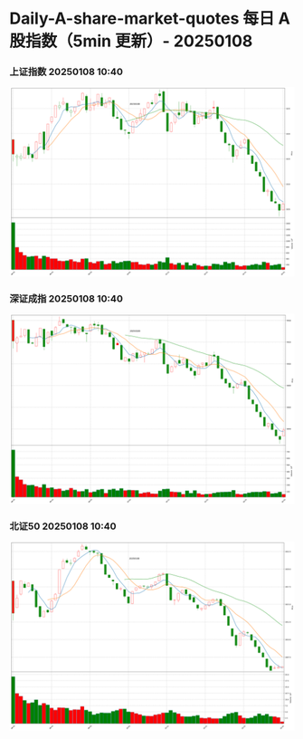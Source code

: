 
# Daily-A-share-market-quotes 每日 A 股指数（5min 更新）- 20250108

### 上证指数 20250108 10:40
![](./fig/2025/1/20250108-sh000001.png)

### 深证成指 20250108 10:40
![](./fig/2025/1/20250108-sz399001.png)

### 北证50 20250108 10:40
![](./fig/2025/1/20250108-bj899050.png)

